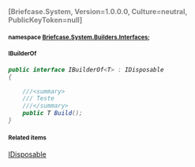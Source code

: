 <h4 style='color: gray;margin:0; padding:0;'> [Briefcase.System, Version=1.0.0.0, Culture=neutral, PublicKeyToken=null]</h4>

#### <small>namespace [Briefcase.System.Builders.Interfaces](../Namespace/Briefcase.System.Builders.Interfaces.md);</small>

#### <small>IBuilderOf<T></small>

<i>

```csharp
public interface IBuilderOf<T> : IDisposable
{

	///<summary>
	///	Teste
	///</summary>
	public T Build(); 
}
```

</i>


#### <small>Related items</small>

[IDisposable](IDisposable.md)